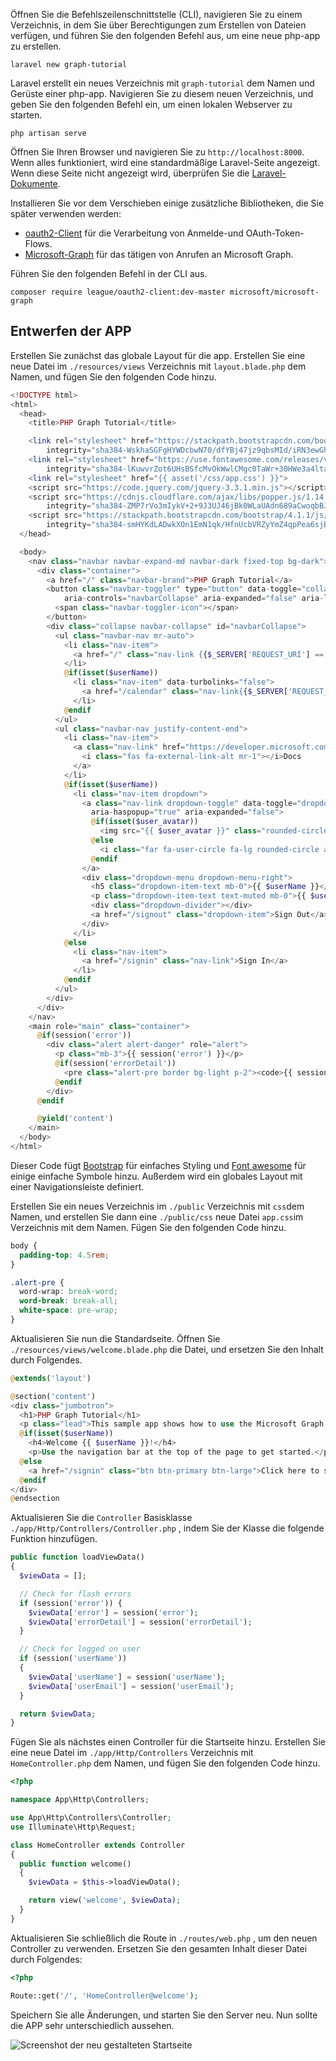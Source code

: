 <!-- markdownlint-disable MD002 MD041 -->

Öffnen Sie die Befehlszeilenschnittstelle (CLI), navigieren Sie zu einem Verzeichnis, in dem Sie über Berechtigungen zum Erstellen von Dateien verfügen, und führen Sie den folgenden Befehl aus, um eine neue php-app zu erstellen.

```Shell
laravel new graph-tutorial
```

Laravel erstellt ein neues Verzeichnis mit `graph-tutorial` dem Namen und Gerüste einer php-app. Navigieren Sie zu diesem neuen Verzeichnis, und geben Sie den folgenden Befehl ein, um einen lokalen Webserver zu starten.

```Shell
php artisan serve
```

Öffnen Sie Ihren Browser und navigieren Sie zu `http://localhost:8000`. Wenn alles funktioniert, wird eine standardmäßige Laravel-Seite angezeigt. Wenn diese Seite nicht angezeigt wird, überprüfen Sie die [Laravel-Dokumente](https://laravel.com/docs/6.0).

Installieren Sie vor dem Verschieben einige zusätzliche Bibliotheken, die Sie später verwenden werden:

- [oauth2-Client](https://github.com/thephpleague/oauth2-client) für die Verarbeitung von Anmelde-und OAuth-Token-Flows.
- [Microsoft-Graph](https://github.com/microsoftgraph/msgraph-sdk-php) für das tätigen von Anrufen an Microsoft Graph.

Führen Sie den folgenden Befehl in der CLI aus.

```Shell
composer require league/oauth2-client:dev-master microsoft/microsoft-graph
```

## <a name="design-the-app"></a>Entwerfen der APP

Erstellen Sie zunächst das globale Layout für die app. Erstellen Sie eine neue Datei im `./resources/views` Verzeichnis mit `layout.blade.php` dem Namen, und fügen Sie den folgenden Code hinzu.

```php
<!DOCTYPE html>
<html>
  <head>
    <title>PHP Graph Tutorial</title>

    <link rel="stylesheet" href="https://stackpath.bootstrapcdn.com/bootstrap/4.1.1/css/bootstrap.min.css"
        integrity="sha384-WskhaSGFgHYWDcbwN70/dfYBj47jz9qbsMId/iRN3ewGhXQFZCSftd1LZCfmhktB" crossorigin="anonymous">
    <link rel="stylesheet" href="https://use.fontawesome.com/releases/v5.1.0/css/all.css"
        integrity="sha384-lKuwvrZot6UHsBSfcMvOkWwlCMgc0TaWr+30HWe3a4ltaBwTZhyTEggF5tJv8tbt" crossorigin="anonymous">
    <link rel="stylesheet" href="{{ asset('/css/app.css') }}">
    <script src="https://code.jquery.com/jquery-3.3.1.min.js"></script>
    <script src="https://cdnjs.cloudflare.com/ajax/libs/popper.js/1.14.3/umd/popper.min.js"
        integrity="sha384-ZMP7rVo3mIykV+2+9J3UJ46jBk0WLaUAdn689aCwoqbBJiSnjAK/l8WvCWPIPm49" crossorigin="anonymous"></script>
    <script src="https://stackpath.bootstrapcdn.com/bootstrap/4.1.1/js/bootstrap.min.js"
        integrity="sha384-smHYKdLADwkXOn1EmN1qk/HfnUcbVRZyYmZ4qpPea6sjB/pTJ0euyQp0Mk8ck+5T" crossorigin="anonymous"></script>
  </head>

  <body>
    <nav class="navbar navbar-expand-md navbar-dark fixed-top bg-dark">
      <div class="container">
        <a href="/" class="navbar-brand">PHP Graph Tutorial</a>
        <button class="navbar-toggler" type="button" data-toggle="collapse" data-target="#navbarCollapse"
            aria-controls="navbarCollapse" aria-expanded="false" aria-label="Toggle navigation">
          <span class="navbar-toggler-icon"></span>
        </button>
        <div class="collapse navbar-collapse" id="navbarCollapse">
          <ul class="navbar-nav mr-auto">
            <li class="nav-item">
              <a href="/" class="nav-link {{$_SERVER['REQUEST_URI'] == '/' ? ' active' : ''}}">Home</a>
            </li>
            @if(isset($userName))
              <li class="nav-item" data-turbolinks="false">
                <a href="/calendar" class="nav-link{{$_SERVER['REQUEST_URI'] == '/calendar' ? ' active' : ''}}">Calendar</a>
              </li>
            @endif
          </ul>
          <ul class="navbar-nav justify-content-end">
            <li class="nav-item">
              <a class="nav-link" href="https://developer.microsoft.com/graph/docs/concepts/overview" target="_blank">
                <i class="fas fa-external-link-alt mr-1"></i>Docs
              </a>
            </li>
            @if(isset($userName))
              <li class="nav-item dropdown">
                <a class="nav-link dropdown-toggle" data-toggle="dropdown" href="#" role="button"
                  aria-haspopup="true" aria-expanded="false">
                  @if(isset($user_avatar))
                    <img src="{{ $user_avatar }}" class="rounded-circle align-self-center mr-2" style="width: 32px;">
                  @else
                    <i class="far fa-user-circle fa-lg rounded-circle align-self-center mr-2" style="width: 32px;"></i>
                  @endif
                </a>
                <div class="dropdown-menu dropdown-menu-right">
                  <h5 class="dropdown-item-text mb-0">{{ $userName }}</h5>
                  <p class="dropdown-item-text text-muted mb-0">{{ $userEmail }}</p>
                  <div class="dropdown-divider"></div>
                  <a href="/signout" class="dropdown-item">Sign Out</a>
                </div>
              </li>
            @else
              <li class="nav-item">
                <a href="/signin" class="nav-link">Sign In</a>
              </li>
            @endif
          </ul>
        </div>
      </div>
    </nav>
    <main role="main" class="container">
      @if(session('error'))
        <div class="alert alert-danger" role="alert">
          <p class="mb-3">{{ session('error') }}</p>
          @if(session('errorDetail'))
            <pre class="alert-pre border bg-light p-2"><code>{{ session('errorDetail') }}</code></pre>
          @endif
        </div>
      @endif

      @yield('content')
    </main>
  </body>
</html>
```

Dieser Code fügt [Bootstrap](http://getbootstrap.com/) für einfaches Styling und [Font awesome](https://fontawesome.com/) für einige einfache Symbole hinzu. Außerdem wird ein globales Layout mit einer Navigationsleiste definiert.

Erstellen Sie ein neues Verzeichnis im `./public` Verzeichnis mit `css`dem Namen, und erstellen Sie dann eine `./public/css` neue Datei `app.css`im Verzeichnis mit dem Namen. Fügen Sie den folgenden Code hinzu.

```css
body {
  padding-top: 4.5rem;
}

.alert-pre {
  word-wrap: break-word;
  word-break: break-all;
  white-space: pre-wrap;
}
```

Aktualisieren Sie nun die Standardseite. Öffnen Sie `./resources/views/welcome.blade.php` die Datei, und ersetzen Sie den Inhalt durch Folgendes.

```php
@extends('layout')

@section('content')
<div class="jumbotron">
  <h1>PHP Graph Tutorial</h1>
  <p class="lead">This sample app shows how to use the Microsoft Graph API to access Outlook and OneDrive data from PHP</p>
  @if(isset($userName))
    <h4>Welcome {{ $userName }}!</h4>
    <p>Use the navigation bar at the top of the page to get started.</p>
  @else
    <a href="/signin" class="btn btn-primary btn-large">Click here to sign in</a>
  @endif
</div>
@endsection
```

Aktualisieren Sie die `Controller` Basisklasse `./app/Http/Controllers/Controller.php` , indem Sie der Klasse die folgende Funktion hinzufügen.

```php
public function loadViewData()
{
  $viewData = [];

  // Check for flash errors
  if (session('error')) {
    $viewData['error'] = session('error');
    $viewData['errorDetail'] = session('errorDetail');
  }

  // Check for logged on user
  if (session('userName'))
  {
    $viewData['userName'] = session('userName');
    $viewData['userEmail'] = session('userEmail');
  }

  return $viewData;
}
```

Fügen Sie als nächstes einen Controller für die Startseite hinzu. Erstellen Sie eine neue Datei im `./app/Http/Controllers` Verzeichnis mit `HomeController.php` dem Namen, und fügen Sie den folgenden Code hinzu.

```php
<?php

namespace App\Http\Controllers;

use App\Http\Controllers\Controller;
use Illuminate\Http\Request;

class HomeController extends Controller
{
  public function welcome()
  {
    $viewData = $this->loadViewData();

    return view('welcome', $viewData);
  }
}
```

Aktualisieren Sie schließlich die Route in `./routes/web.php` , um den neuen Controller zu verwenden. Ersetzen Sie den gesamten Inhalt dieser Datei durch Folgendes:

```php
<?php

Route::get('/', 'HomeController@welcome');
```

Speichern Sie alle Änderungen, und starten Sie den Server neu. Nun sollte die APP sehr unterschiedlich aussehen.

![Screenshot der neu gestalteten Startseite](./images/create-app-01.png)
